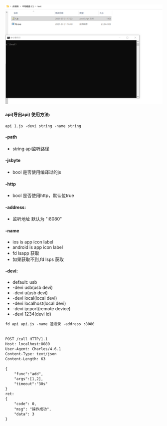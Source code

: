 ![](../gif/api.webp)

#### api(导出api) 使用方法:
````
api 1.js -devi string -name string
````

#### -path
- string api监听路径

#### -jsbyte
- bool 是否使用编译过的js

#### -http
- bool 是否使用http，默认位true

#### -address:
- 监听地址 默认为 ":8080"

#### -name
- ios is app icon label
- android is app icon label
- fd lsapp 获取
- 如果获取不到,fd lsps 获取

#### -devi:
- default: usb
- -devi usb(usb devi)
- -devi u(usb devi)
- -devi local(local devi)
- -devi localhost(local devi)
- -devi ip:port(remote device)
- -devi 1234(devi id)

```
fd api api.js -name 通讯录 -address :8080


POST /call HTTP/1.1
Host: localhost:8080
User-Agent: Charles/4.6.1
Content-Type: text/json
Content-Length: 63

{
    "func":"add",
    "args":[1,2],
    "timeout":"30s"
}
ret:
{
	"code": 0,
	"msg": "操作成功",
	"data": 3
}
```